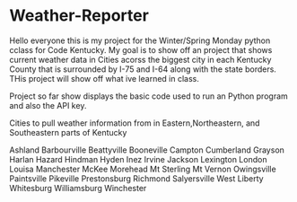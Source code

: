 # Weather-Reporter
Hello everyone this is my project for the Winter/Spring Monday python cclass for Code Kentucky. My goal is to show off an project that shows current weather data in Cities acorss the biggest city in each Kentucky County that is surrounded by I-75 and I-64 along with the state borders. THis project will show off what ive learned in class. 

Project so far show displays the basic code used to run an Python program and also the API key. 

Cities to pull weather information from in Eastern,Northeastern, and Southeastern parts of Kentucky

Ashland
Barbourville
Beattyville
Booneville
Campton
Cumberland
Grayson
Harlan
Hazard
Hindman
Hyden
Inez
Irvine
Jackson
Lexington
London
Louisa
Manchester
McKee
Morehead
Mt Sterling
Mt Vernon
Owingsville
Paintsville
Pikeville
Prestonsburg
Richmond
Salyersville
West Liberty
Whitesburg
Williamsburg
Winchester



